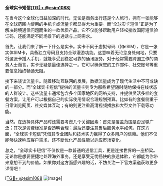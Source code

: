 **全球实卡短信[[TG💪+ @esim1088](https://t.me/s/esim1088)]**

在当今这个全球化日益加深的时代，无论是商务出行还是个人旅行，拥有一张能够在全球范围内使用的手机卡或流量卡都显得尤为重要。而“全球实卡短信”正是为了解决跨境通信问题而生的一款优质产品。它不仅能够帮助用户轻松接收国际短信验证码，还能满足不同场景下的通话与上网需求。

首先，让我们来了解一下什么是实卡。实卡不同于虚拟号码（如eSIM），它是一张实体SIM卡，具备独立号码且支持全球漫游功能。这意味着无论您身处何地，只要将这张卡插入手机，就能享受到稳定可靠的通讯服务。对于经常需要跨国工作的商务人士而言，实卡无疑是最佳选择之一。它可以确保您的工作邮件、社交账号等重要信息始终畅通无阻。

接下来谈谈流量卡。随着移动互联网的发展，数据流量成为了现代生活中不可或缺的一部分。而“全球实卡短信”提供的流量卡则专为那些希望随时随地保持在线状态的人群设计。这些流量卡通常包含多个国家地区的网络支持，并提供灵活多样的套餐方案，让用户可以根据自己的实际使用情况合理规划预算。比如有的套餐侧重于日常浏览网页、社交媒体互动；有的则更注重高清视频播放和大型文件下载等功能。

当然，在选择具体产品时还需要考虑几个关键因素：首先是覆盖范围是否足够广泛；其次是资费标准是否透明合理；最后还要注意售后服务水平如何。在这方面，“全球实卡短信”凭借其专业团队和技术实力赢得了众多用户的信赖。他们不仅能够快速响应客户需求，还不断优化产品性能以适应市场变化。

总之，“全球实卡短信”不仅仅是一款普通的通信工具，更是连接世界的一座桥梁。无论你是想要便捷地处理海外事务，还是享受无忧畅快的旅途体验，它都能为你带来意想不到的价值。如果你对这方面感兴趣的话，不妨关注一下官方渠道获取更多详情吧！

[[TG💪+ @esim1088](https://t.me/s/esim1088) ![Image](https://i.postimg.cc/4NQfJmqS/Snipaste-2025-05-13-00-14-12.png)]